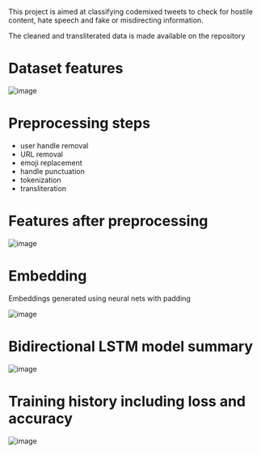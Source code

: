 This project is aimed at classifying codemixed tweets to check for hostile content, hate speech and fake or misdirecting information.

The cleaned and transliterated data is made available on the repository

# Dataset features

![image](https://github.com/Rohit-Annamaneni-1207/Hostile_post_classification/assets/82631318/a6e4ed9b-a337-40e8-8978-1e23fcedca8b)


# Preprocessing steps

- user handle removal
- URL removal
- emoji replacement
- handle punctuation
- tokenization
- transliteration

# Features after preprocessing

![image](https://github.com/Rohit-Annamaneni-1207/Hostile_post_classification/assets/82631318/04af124a-705b-4fde-96ee-01c25678f0f8)

# Embedding

Embeddings generated using neural nets with padding 

![image](https://github.com/Rohit-Annamaneni-1207/Hostile_post_classification/assets/82631318/ffaef08b-cbd2-42bf-be05-d6d87a7eba19)

# Bidirectional LSTM model summary

![image](https://github.com/Rohit-Annamaneni-1207/Hostile_post_classification/assets/82631318/fef27eec-8995-4304-8a76-a9472c017c9d)

# Training history including loss and accuracy

![image](https://github.com/Rohit-Annamaneni-1207/Hostile_post_classification/assets/82631318/014c20c1-7b71-433e-a336-2e21e7b62b68)




